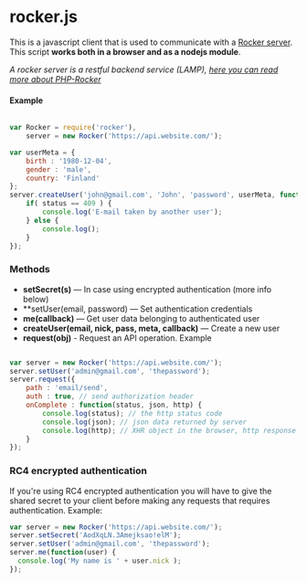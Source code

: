 rocker.js
=========

This is a javascript client that is used to communicate with a [Rocker server](https://github.com/victorjonsson/PHP-Rocker).
This script **works both in a browser and as a nodejs module**.

*A rocker server is a restful backend service (LAMP), [here you can read more about PHP-Rocker](https://github.com/victorjonsson/PHP-Rocker)*

#### Example

```js

var Rocker = require('rocker'),
    server = new Rocker('https://api.website.com/');

var userMeta = {
    birth : '1980-12-04',
    gender : 'male',
    country: 'Finland'
};
server.createUser('john@gmail.com', 'John', 'password', userMeta, function(status, user) {
    if( status == 409 ) {
        console.log('E-mail taken by another user');
    } else {
        console.log();
    }
});

```

### Methods

- **setSecret(s)** — In case using encrypted authentication (more info below)
- **setUser(email, password) — Set authentication credentials
- **me(callback)** — Get user data belonging to authenticated user
- **createUser(email, nick, pass, meta, callback)** — Create a new user
- **request(obj)** - Request an API operation. Example

```js

var server = new Rocker('https://api.website.com/');
server.setUser('admin@gmail.com', 'thepassword');
server.request({
    path : 'email/send',
    auth : true, // send authorization header
    onComplete : function(status, json, http) {
        console.log(status); // the http status code
        console.log(json); // json data returned by server
        console.log(http); // XHR object in the browser, http response object in nodejs
    }
});

```

### RC4 encrypted authentication

If you're using RC4 encrypted authentication you will have to give the shared secret to
your client before making any requests that requires authentication. Example:

```js
var server = new Rocker('https://api.website.com/');
server.setSecret('AodXqLN.3Amejksao!elM');
server.setUser('admin@gmail.com', 'thepassword');
server.me(function(user) {
  console.log('My name is ' + user.nick );
});
```